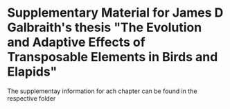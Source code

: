 # Supplementary Material for James D Galbraith's thesis "The Evolution and Adaptive Effects of Transposable Elements in Birds and Elapids"

The supplementay information for ach chapter can be found in the respective folder
